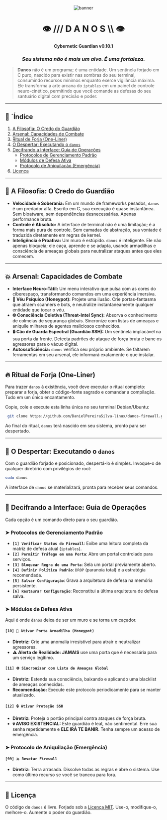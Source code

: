 <div align="center">
  <img src="https://raw.githubusercontent.com/MollController/Mind-Blowing_Best-README-Template/master/src/assets/banner.png" alt="banner">
</div>

<div align="center">

# 👁️ /// D A N O S \\\ 👁️
**Cybernetic Guardian v0.10.1**

### _Seu sistema não é mais um alvo. É uma fortaleza._

</div>

> **Danos** não é um programa; é uma entidade. Um sentinela forjado em C puro, nascido para existir nas sombras do seu terminal, consumindo recursos mínimos enquanto exerce vigilância máxima. Ele transforma a arte arcana do `iptables` em um painel de controle neuro-cinético, permitindo que você comande as defesas do seu santuário digital com precisão e poder.

---

## 📜 ´Índice

1.  [A Filosofia: O Credo do Guardião](#-a-filosofia-o-credo-do-guardião)
2.  [Arsenal: Capacidades de Combate](#-arsenal-capacidades-de-combate)
3.  [Ritual de Forja (One-Liner)](#-ritual-de-forja-one-liner)
4.  [O Despertar: Executando o `danos`](#-o-despertar-executando-o-danos)
5.  [Decifrando a Interface: Guia de Operações](#-decifrando-a-interface-guia-de-operações)
    * [Protocolos de Gerenciamento Padrão](#-protocolos-de-gerenciamento-padrão)
    * [Módulos de Defesa Ativa](#-módulos-de-defesa-ativa)
    * [Protocolo de Aniquilação (Emergência)](#-protocolo-de-aniquilação-emergência)
6.  [Licença](#-licença)

---

## 🧠 A Filosofia: O Credo do Guardião

* **Velocidade é Soberania:** Em um mundo de frameworks pesados, `danos` é um predador alfa. Escrito em C, sua execução é quase instantânea. Sem bloatware, sem dependências desnecessárias. Apenas performance bruta.
* **Controle é Absoluto:** A interface de terminal não é uma limitação; é a forma mais pura de controle. Sem camadas de abstração, sua vontade é traduzida diretamente em regras de kernel.
* **Inteligência é Proativa:** Um muro é estúpido. `danos` é inteligente. Ele não apenas bloqueia; ele caça, aprende e se adapta, usando armadilhas e consciência de ameaças globais para neutralizar ataques antes que eles comecem.

---

## 💥 Arsenal: Capacidades de Combate

* **Interface Neuro-Tátil:** Um menu interativo que pulsa com as cores do ciberespaço, transformando comandos em uma experiência imersiva.
* **🍯 Véu Psíquico (Honeypot):** Projete uma ilusão. Crie portas-fantasma que atraem scanners e bots, e neutralize instantaneamente qualquer entidade que tocar o véu.
* **🌐 Consciência Coletiva (Threat-Intel Sync):** Absorva o conhecimento de colmeias de segurança globais. Sincronize com listas de ameaças e aniquile milhares de agentes maliciosos conhecidos.
* **🔒 Cão de Guarda Espectral (Guardião SSH):** Um sentinela implacável na sua porta da frente. Detecta padrões de ataque de força bruta e bane os agressores para o vácuo digital.
* **Autossuficiência:** `danos` verifica seu próprio ambiente. Se faltarem ferramentas em seu arsenal, ele informará exatamente o que instalar.

---

## 🔥 Ritual de Forja (One-Liner)

Para trazer `danos` à existência, você deve executar o ritual completo: preparar a forja, obter o código-fonte sagrado e comandar a compilação. Tudo em um único encantamento.

Copie, cole e execute esta linha única no seu terminal Debian/Ubuntu:

```bash
 git clone https://github.com/DanielPereiraSilva-linux/danos-firewall.git && cd danos-firewall/ && chmod +x danos && mv danos /bin/
```

Ao final do ritual, `danos` terá nascido em seu sistema, pronto para ser despertado.

---

## 🚀 O Despertar: Executando o `danos`

Com o guardião forjado e posicionado, despertá-lo é simples. Invoque-o de qualquer diretório com privilégios de root:

```bash
sudo danos
```
A interface de `danos` se materializará, pronta para receber seus comandos.

---

## 📖 Decifrando a Interface: Guia de Operações

Cada opção é um comando direto para o seu guardião.

### ➤ Protocolos de Gerenciamento Padrão

* **`[1] Verificar Status do Firewall`**: Exibe uma leitura completa da matriz de defesa atual (`iptables`).
* **`[2] Permitir Tráfego em uma Porta`**: Abre um portal controlado para serviços.
* **`[3] Bloquear Regra de uma Porta`**: Sela um portal previamente aberto.
* **`[4] Definir Política Padrão`**: `DROP` (paranoia total) é a estratégia recomendada.
* **`[5] Salvar Configuração`**: Grava a arquitetura de defesa na memória persistente.
* **`[6] Restaurar Configuração`**: Reconstitui a última arquitetura de defesa salva.

### ➤ Módulos de Defesa Ativa

Aqui é onde `danos` deixa de ser um muro e se torna um caçador.

#### `[10] 🍯 Ativar Porta Armadilha (Honeypot)`
* **Diretriz:** Crie uma anomalia irresistível para atrair e neutralizar agressores.
* **⚠️ Alerta de Realidade:** **JAMAIS** use uma porta que é necessária para um serviço legítimo.

#### `[11] 🌐 Sincronizar com Lista de Ameaças Global`
* **Diretriz:** Estenda sua consciência, baixando e aplicando uma blacklist de ameaças conhecidas.
* **Recomendação:** Execute este protocolo periodicamente para se manter atualizado.

#### `[12] 🔒 Ativar Proteção SSH`
* **Diretriz:** Proteja o portão principal contra ataques de força bruta.
* **💀 AVISO EXISTENCIAL:** Este guardião é leal, não sentimental. Erre sua senha repetidamente e **ELE IRÁ TE BANIR**. Tenha sempre um acesso de emergência.

### ➤ Protocolo de Aniquilação (Emergência)

#### `[99] 💥 Resetar Firewall`
* **Diretriz:** Terra arrasada. Dissolve todas as regras e abre o sistema. Use como último recurso se você se trancou para fora.

---

## 📜 Licença

O código de `danos` é livre. Forjado sob a [Licença MIT](LICENSE). Use-o, modifique-o, melhore-o. Aumente o poder do guardião.
